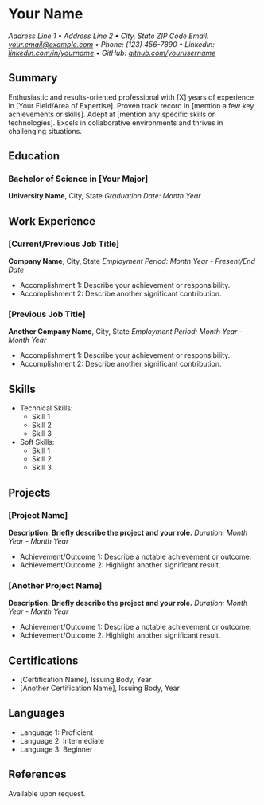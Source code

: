 # Your Name
*Address Line 1 • Address Line 2 • City, State ZIP Code*
*Email: your.email@example.com • Phone: (123) 456-7890 • LinkedIn: [linkedin.com/in/yourname](https://www.linkedin.com/in/yourname) • GitHub: [github.com/yourusername](https://github.com/yourusername)*

## Summary
Enthusiastic and results-oriented professional with [X] years of experience in [Your Field/Area of Expertise]. Proven track record in [mention a few key achievements or skills]. Adept at [mention any specific skills or technologies]. Excels in collaborative environments and thrives in challenging situations.

## Education
### Bachelor of Science in [Your Major]
**University Name**, City, State
*Graduation Date: Month Year*

## Work Experience
### [Current/Previous Job Title]
**Company Name**, City, State
*Employment Period: Month Year - Present/End Date*

- Accomplishment 1: Describe your achievement or responsibility.
- Accomplishment 2: Describe another significant contribution.

### [Previous Job Title]
**Another Company Name**, City, State
*Employment Period: Month Year - Month Year*

- Accomplishment 1: Describe your achievement or responsibility.
- Accomplishment 2: Describe another significant contribution.

## Skills
- Technical Skills:
  - Skill 1
  - Skill 2
  - Skill 3
- Soft Skills:
  - Skill 1
  - Skill 2
  - Skill 3

## Projects
### [Project Name]
**Description: Briefly describe the project and your role.**
*Duration: Month Year - Month Year*
- Achievement/Outcome 1: Describe a notable achievement or outcome.
- Achievement/Outcome 2: Highlight another significant result.

### [Another Project Name]
**Description: Briefly describe the project and your role.**
*Duration: Month Year - Month Year*
- Achievement/Outcome 1: Describe a notable achievement or outcome.
- Achievement/Outcome 2: Highlight another significant result.

## Certifications
- [Certification Name], Issuing Body, Year
- [Another Certification Name], Issuing Body, Year

## Languages
- Language 1: Proficient
- Language 2: Intermediate
- Language 3: Beginner

## References
Available upon request.

